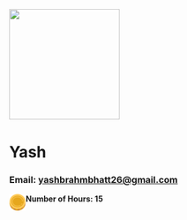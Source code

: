 <img src="https://res.cloudinary.com/dqpspujbg/image/upload/v1675520490/test/uploads/yashbrahmbhatt26%40gmail.com.jpg" width="200" height="200" />

# Yash

### Email: yashbrahmbhatt26@gmail.com

<img align="left" src="https://github.com/EastWind4/EastWind4.github.io/blob/235cb9bb1f6b0bf014368c6b3df484253aaf7f25/coin.png" data-canonical-src="https://gyazo.com/eb5c5741b6a9a16c692170a41a49c858.png" width="30" height="30" />
<b>Number of Hours: 15<b/>
